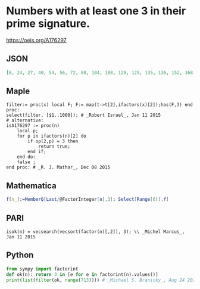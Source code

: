 # Numbers with at least one 3 in their prime signature\.
https://oeis.org/A176297
## JSON
```JSON
[8, 24, 27, 40, 54, 56, 72, 88, 104, 108, 120, 125, 135, 136, 152, 168, 184, 189, 200, 216, 232, 248, 250, 264, 270, 280, 296, 297, 312, 328, 343, 344, 351, 360, 375, 376, 378, 392, 408, 424, 432, 440, 456, 459, 472, 488, 500, 504, 513, 520, 536, 540, 552, 568, 584, 594, 600, 616, 621, 632, 648, 664, 675, 680, 686, 696, 702, 712]
```
## Maple
```Maple
filter:= proc(x) local F; F:= map(t->t[2],ifactors(x)[2]);has(F,3) end proc:
select(filter, [$1..1000]); # _Robert Israel_, Jan 11 2015
# alternative:
isA176297 := proc(n)
    local p;
    for p in ifactors(n)[2] do
        if op(2,p) = 3 then
            return true;
        end if;
    end do:
    false ;
end proc: # _R. J. Mathar_, Dec 08 2015
```
## Mathematica
```Mathematica
f[n_]:=MemberQ[Last/@FactorInteger[n],3]; Select[Range[6!],f]
```
## PARI
```PARI
isok(n) = vecsearch(vecsort(factor(n)[,2]), 3); \\ _Michel Marcus_, Jan 11 2015
```
## Python
```Python
from sympy import factorint
def ok(n): return 3 in [e for e in factorint(n).values()]
print(list(filter(ok, range(713)))) # _Michael S. Branicky_, Aug 24 2021
```
